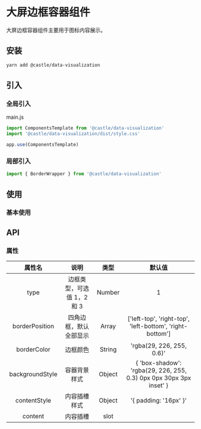 # 大屏边框容器组件

大屏边框容器组件主要用于图标内容展示。

## 安装
```bash
yarn add @castle/data-visualization
```

## 引入

### 全局引入
main.js
```js
import ComponentsTemplate from '@castle/data-visualization'
import '@castle/data-visualization/dist/style.css'

app.use(ComponentsTemplate)
```
### 局部引入
```js
import { BorderWrapper } from '@castle/data-visualization'
```

## 使用

### 基本使用

<demo src="./demos/BasicBorder.vue"></demo>

## API

### 属性

| 属性名 | 说明 |  类型  | 默认值 |
| :----: | :--: | :----: | :----: |
|  type  | 边框类型，可选值 1，2 和 3 | Number |  1  |
|  borderPosition  | 四角边框，默认全部显示 | Array |  ['left-top', 'right-top', 'left-bottom', 'right-bottom']  |
|  borderColor  | 边框颜色 | String |  'rgba(29, 226, 255, 0.6)'  |
|  backgroundStyle  | 容器背景样式 | Object |  { 'box-shadow': 'rgba(29, 226, 255, 0.3) 0px 0px 30px 3px inset' }  |
|  contentStyle  | 内容插槽样式 | Object |  '{ padding: '16px' }'  |
|  content | 内容插槽 | slot |  |
